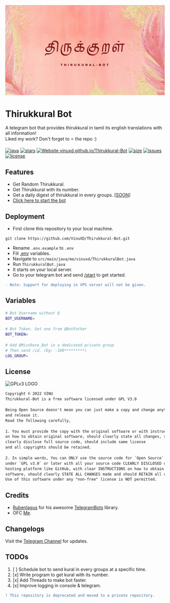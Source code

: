 [![wtf?](https://raw.githubusercontent.com/VinuXD/Portfolio-assets/master/Projects/thirukkural.png)]()

# Thirukkural Bot

A telegram bot that provides thirukkural in tamil its english translations with all information!</br>Liked my work? Don't forget to :star: the repo :)

[![java](https://img.shields.io/badge/Made%20with-JAVA-orange.svg?style=flat)]()
[![stars](https://img.shields.io/github/stars/vinuxd/thirukkural-bot?style=flat)]()
[![Website vinuxd.github.io/Thirukkural-Bot](https://img.shields.io/website-up-down-green-red/https/vinuxd.github.io/Thirukkural-Bot.svg?style=flat)](https://github.com/vinuxd/Thirukkural-Bot-Web)
[![size](https://img.shields.io/github/repo-size/vinuxd/thirukkural-bot?style=flat)]()
[![issues](https://img.shields.io/github/issues/vinuxd/thirukkural-bot?style=flat)]()
[![license](https://img.shields.io/github/license/vinuxd/thirukkural-bot?style=flat&color=yellow)]()


## Features

* Get Random Thirukkural.
* Get Thirukkural with its number.
* Get a daily digest of thirukkural in every groups. [[SOON](https://t.me/BotUpdatesXD)]
* [Click here to start the bot](https://telegram.me/ThirukkuralRobot?start)


## Deployment

* First clone this repository to your local machine.

```git
git clone https://github.com/VinuXD/Thirukkural-Bot.git
```

* Rename `.env.example` to `.env`
* Fill [.env](#variables) variables.
* Navigate to `src/main/java/me/vinuxd/ThirukkuralBot.java`
* Run `ThirukkuralBot.java`
* It starts on your local server. 
* Go to your telegram bot and send [/start](https://t.me/ThirukkuralRobot?start) to get started.

```diff
- Note: Support for deploying in VPS server will not be given.
```


## Variables

```bash
# Bot Username without @
BOT_USERNAME=

# Bot Token. Get one from @BotFather
BOT_TOKEN=

# Add @MissRose_Bot in a dedicated private group
# Then send /id. (Eg: -100*********)
LOG_GROUP=
```


## License

![GPLv3 LOGO](https://gnu.org/graphics/gplv3-127x51.png)

```txt
Copyright © 2022 VINU
Thirukkural-Bot is a free software licensed under GPL V3.0

Being Open Source doesn't mean you can just make a copy and change anything 
and release it.
Read the following carefully,

1. You must provide the copy with the original software or with instructions 
on how to obtain original software, should clearly state all changes, should
clearly disclose full source code, should include same license
and all copyrights should be retained.

2. In simple words, You can ONLY use the source code for `Open Source` Project 
under `GPL v3.0` or later with all your source code CLEARLY DISCLOSED on any code 
hosting platform like GitHub, with clear INSTRUCTIONS on how to obtain the original 
software, should clearly STATE ALL CHANGES made and should RETAIN all copyrights.
Use of this software under any "non-free" license is NOT permitted.
```


## Credits

* [Rubenlagus](https://github.com/rubenlagus) for his awesome [TelegramBots](https://github.com/rubenlagus/telegrambots) library.
* OFC [Me](https://github.com/vinuxd).


## Changelogs

Visit the [Telegram Channel](https://t.me/BotUpdatesXD) for updates.


## TODOs

1. [ ] Schedule bot to send kural in every groups at a specific time.
2. [x] Write program to get kural with its number.
3. [x] Add Threads to make bot faster.
4. [x] Improve logging in console & telegram.

```diff
! This repository is deprecated and moved to a private repository.
```
